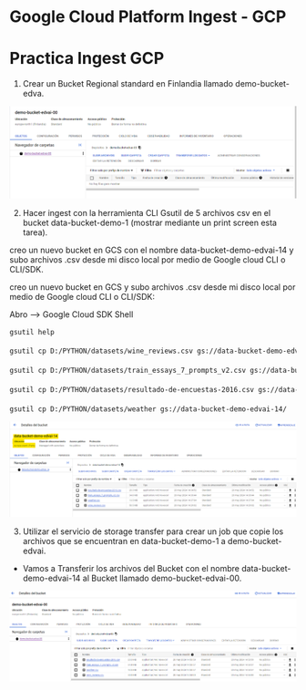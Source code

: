 # Google Cloud Platform Ingest - GCP



# Practica Ingest GCP


1. Crear un Bucket Regional standard en Finlandia llamado demo-bucket-edva.

![[imagen2](./Clase 8_Ingest_GCP/e1 gcp.png)](https://github.com/GermanPLS/Bootcamp-Data-Engineering-----EDVai/blob/8f89bb40f44451fc40268f2069bb4d0c1430aabe/Clase%208_Ingest_GCP/e1%20gcp.png)

2. Hacer ingest con la herramienta CLI Gsutil de 5 archivos csv en el bucket
data-bucket-demo-1 (mostrar mediante un print screen esta tarea).

creo un nuevo bucket en GCS con el nombre data-bucket-demo-edvai-14 y subo archivos .csv desde mi disco local por medio de Google cloud CLI o CLI/SDK.

creo un nuevo bucket en GCS y subo archivos .csv desde mi disco local por medio de Google cloud CLI o CLI/SDK:

Abro --> Google Cloud SDK Shell


```sh
gsutil help

gsutil cp D:/PYTHON/datasets/wine_reviews.csv gs://data-bucket-demo-edvai-14/

gsutil cp D:/PYTHON/datasets/train_essays_7_prompts_v2.csv gs://data-bucket-demo-edvai-14/

gsutil cp D:/PYTHON/datasets/resultado-de-encuestas-2016.csv gs://data-bucket-demo-edvai-14/

gsutil cp D:/PYTHON/datasets/weather gs://data-bucket-demo-edvai-14/

```

![[imagen3](./Clase 8_Ingest_GCP/e2 gcp.png)](https://github.com/GermanPLS/Bootcamp-Data-Engineering-----EDVai/blob/0f74b0ee4b0e2bf6bab08c12f19d3bd9bf8fe9a6/Clase%208_Ingest_GCP/e2%20gcp.png)





3. Utilizar el servicio de storage transfer para crear un job que copie los archivos
que se encuentran en data-bucket-demo-1 a demo-bucket-edvai.

- Vamos a Transferir los archivos del Bucket con el nombre data-bucket-demo-edvai-14 al Bucket llamado demo-bucket-edvai-00.
  
![[imagen4](./Clase 8_Ingest_GCP/e3 gcp.png)](https://github.com/GermanPLS/Bootcamp-Data-Engineering-----EDVai/blob/7f64b49d62c72ead1f3f84722c327a45cd90c4c8/Clase%208_Ingest_GCP/e3%20gcp.png)
